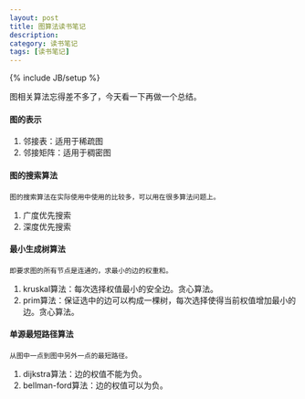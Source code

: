 ```yaml
---
layout: post
title: 图算法读书笔记
description: 
category: 读书笔记
tags: [读书笔记]
---
```

{% include JB/setup %}

图相关算法忘得差不多了，今天看一下再做一个总结。

#### 图的表示
1. 邻接表：适用于稀疏图
2. 邻接矩阵：适用于稠密图


#### 图的搜索算法
	图的搜索算法在实际使用中使用的比较多，可以用在很多算法问题上。

1. 广度优先搜索
2. 深度优先搜索

#### 最小生成树算法
	即要求图的所有节点是连通的，求最小的边的权重和。

1. kruskal算法：每次选择权值最小的安全边。贪心算法。
2. prim算法：保证选中的边可以构成一棵树，每次选择使得当前权值增加最小的边。贪心算法。


#### 单源最短路径算法
	从图中一点到图中另外一点的最短路径。

1. dijkstra算法：边的权值不能为负。
2. bellman-ford算法：边的权值可以为负。
